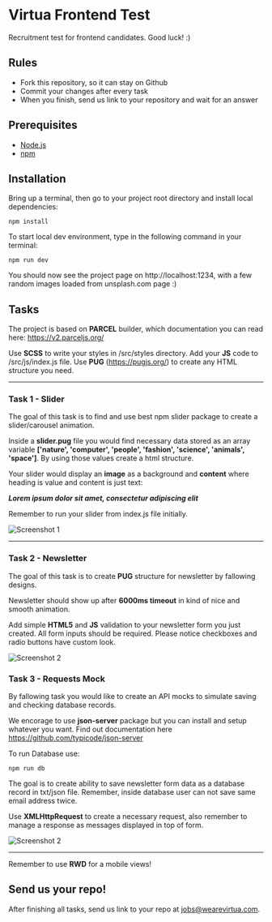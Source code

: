 # Virtua Frontend Test
Recruitment test for frontend candidates. Good luck! :)

## Rules
* Fork this repository, so it can stay on Github
* Commit your changes after every task
* When you finish, send us link to your repository and wait for an answer

## Prerequisites
- [Node.js](https://nodejs.org/en/)
- [npm](https://www.npmjs.com/get-npm)


## Installation
Bring up a terminal, then go to your project root directory and install local dependencies:

```npm install```

To start local dev environment, type in the following command in your terminal:

```npm run dev```

You should now see the project page on http://localhost:1234, with a few random images loaded from unsplash.com page :)

## Tasks
The project is based on **PARCEL** builder, which documentation you can read here: https://v2.parceljs.org/

Use **SCSS** to write your styles in /src/styles directory.
Add your **JS** code to /src/js/index.js file.
Use **PUG** (https://pugjs.org/) to create any HTML structure you need.

------------


### Task 1 - Slider
The goal of this task is to find and use best npm slider package to create a slider/carousel animation.

Inside a **slider.pug** file you would find necessary data stored as an array variable **['nature', 'computer', 'people', 'fashion', 'science', 'animals', 'space']**. By using those values create a html structure.

Your slider would display an **image** as a background and **content** where heading is value and content is just text:

***Lorem ipsum dolor sit amet, consectetur adipiscing elit***

Remember to run your slider from index.js file initially.

![Screenshot 1](design/gifs/slider.gif)

------------

### Task 2 - Newsletter

The goal of this task is to create **PUG** structure for newsletter by fallowing designs.

Newsletter should show up after **6000ms timeout** in kind of nice and smooth animation.

Add simple **HTML5** and **JS** validation to your newsletter form you just created. All form inputs should be required. Please notice checkboxes and radio buttons have custom look.

![Screenshot 2](design/gifs/newsletter.gif)

### Task 3 - Requests Mock

By fallowing task you would like to create an API mocks to simulate saving and checking database records.

We encorage to use **json-server** package but you can install and setup whatever you want. Find out documentation here https://github.com/typicode/json-server

To run Database use:

```npm run db```

The goal is to create ability to save newsletter form data as a database record in txt/json file. Remember, inside database user can not save same email address twice.

Use **XMLHttpRequest** to create a necessary request, also remember to manage a response as messages displayed in top of form.

![Screenshot 2](design/gifs/subscription.gif)

------------

Remember to use **RWD** for a mobile views!

## Send us your repo!
After finishing all tasks, send us link to your repo at [jobs@wearevirtua.com](mailto:jobs@wearevirtua.com).
